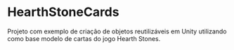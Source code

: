 # HearthStoneCards
Projeto com exemplo de criação de objetos reutilizáveis em Unity utilizando como base modelo de cartas do jogo Hearth Stones.
